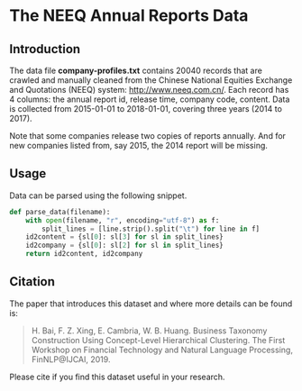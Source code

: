 # The NEEQ Annual Reports Data

## Introduction
The data file **company-profiles.txt** contains 20040 records that are crawled and manually cleaned from the Chinese National Equities Exchange and Quotations (NEEQ) system: http://www.neeq.com.cn/. Each record has 4 columns: the annual report id, release time, company code, content. Data is collected from 2015-01-01 to 2018-01-01, covering three years (2014 to 2017).

Note that some companies release two copies of reports annually. And for new companies listed from, say 2015, the 2014 report will be missing.

## Usage
Data can be parsed using the following snippet.
```python
def parse_data(filename): 
	with open(filename, "r", encoding="utf-8") as f:
		split_lines = [line.strip().split("\t") for line in f]
	id2content = {sl[0]: sl[3] for sl in split_lines}
	id2company = {sl[0]: sl[2] for sl in split_lines}
	return id2content, id2company
```

## Citation
The paper that introduces this dataset and where more details can be found is:

> H. Bai, F. Z. Xing, E. Cambria, W. B. Huang. Business Taxonomy Construction Using Concept-Level Hierarchical Clustering. The First Workshop on Financial Technology and Natural Language Processing, FinNLP@IJCAI, 2019.

Please cite if you find this dataset useful in your research.
